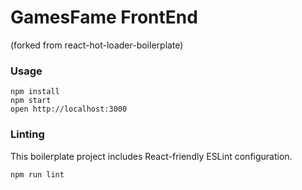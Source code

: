 GamesFame FrontEnd
===================


(forked from react-hot-loader-boilerplate)
### Usage

```
npm install
npm start
open http://localhost:3000
```


### Linting

This boilerplate project includes React-friendly ESLint configuration.

```
npm run lint
```
